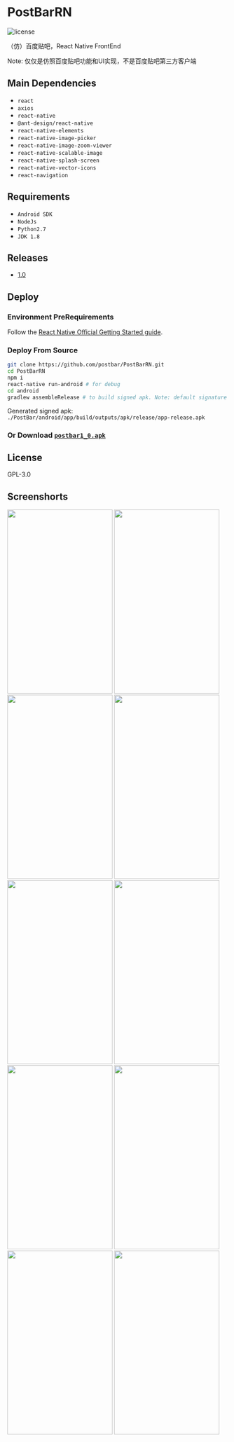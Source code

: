 # PostBarRN
![license](https://img.shields.io/github/license/postbar/PostBarRN.svg)

（仿）百度贴吧，React Native FrontEnd

Note: 仅仅是仿照百度贴吧功能和UI实现，不是百度贴吧第三方客户端

## Main Dependencies
+ `react`
+ `axios`
+ `react-native`
+ `@ant-design/react-native`
+ `react-native-elements`
+ `react-native-image-picker`
+ `react-native-image-zoom-viewer`
+ `react-native-scalable-image`
+ `react-native-splash-screen`
+ `react-native-vector-icons`
+ `react-navigation`

## Requirements
+ `Android SDK`
+ `NodeJs`
+ `Python2.7`
+ `JDK 1.8`

## Releases
+ [1.0](https://github.com/postbar/PostBarRN/releases/tag/1.0)

## Deploy

### Environment PreRequirements

Follow the [React Native Official Getting Started guide](https://facebook.github.io/react-native/docs/getting-started.html). 

### Deploy From Source

``` bash
git clone https://github.com/postbar/PostBarRN.git
cd PostBarRN
npm i
react-native run-android # for debug
cd android
gradlew assembleRelease # to build signed apk. Note: default signature is provided .PostBarRN//key/my-release-key.keystore
```
Generated signed apk: `./PostBar/android/app/build/outputs/apk/release/app-release.apk`

### Or Download [`postbar1_0.apk`](https://github.com/postbar/PostBarRN/releases/download/1.0/postbar1_0.apk)


## License

GPL-3.0


## Screenshorts
<div>
<img width="240" height="420" src="https://github.com/postbar/PostBarRN/raw/master/screenshorts/login.jpg"/>
<img width="240" height="420" src="https://github.com/postbar/PostBarRN/raw/master/screenshorts/register.jpg"/>
<img width="240" height="420" src="https://github.com/postbar/PostBarRN/raw/master/screenshorts/home.jpg"/>
<img width="240" height="420" src="https://github.com/postbar/PostBarRN/raw/master/screenshorts/enterbar.jpg"/>
<img width="240" height="420" src="https://github.com/postbar/PostBarRN/raw/master/screenshorts/my.jpg"/> 
<img width="240" height="420" src="https://github.com/postbar/PostBarRN/raw/master/screenshorts/bar.jpg"/>
<img width="240" height="420" src="https://github.com/postbar/PostBarRN/raw/master/screenshorts/post.jpg"/>
<img width="240" height="420" src="https://github.com/postbar/PostBarRN/raw/master/screenshorts/comment.jpg"/>
<img width="240" height="420" src="https://github.com/postbar/PostBarRN/raw/master/screenshorts/searchbar.jpg"/>
<img width="240" height="420" src="https://github.com/postbar/PostBarRN/raw/master/screenshorts/searchuser.jpg"/>
</div>
